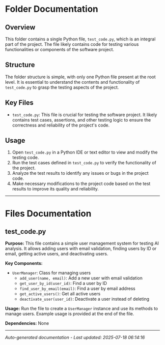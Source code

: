 # Folder Documentation

## Overview
This folder contains a single Python file, `test_code.py`, which is an integral part of the project. The file likely contains code for testing various functionalities or components of the software project.

## Structure
The folder structure is simple, with only one Python file present at the root level. It is essential to understand the contents and functionality of `test_code.py` to grasp the testing aspects of the project.

## Key Files
- `test_code.py`: This file is crucial for testing the software project. It likely contains test cases, assertions, and other testing logic to ensure the correctness and reliability of the project's code.

## Usage
1. Open `test_code.py` in a Python IDE or text editor to view and modify the testing code.
2. Run the test cases defined in `test_code.py` to verify the functionality of the project.
3. Analyze the test results to identify any issues or bugs in the project code.
4. Make necessary modifications to the project code based on the test results to improve its quality and reliability.

---

# Files Documentation

## test_code.py

**Purpose:** This file contains a simple user management system for testing AI analysis. It allows adding users with email validation, finding users by ID or email, getting active users, and deactivating users.

**Key Components:**
- `UserManager`: Class for managing users
  - `add_user(name, email)`: Add a new user with email validation
  - `get_user_by_id(user_id)`: Find a user by ID
  - `find_user_by_email(email)`: Find a user by email address
  - `get_active_users()`: Get all active users
  - `deactivate_user(user_id)`: Deactivate a user instead of deleting

**Usage:** Run the file to create a `UserManager` instance and use its methods to manage users. Example usage is provided at the end of the file.

**Dependencies:** None

---
*Auto-generated documentation - Last updated: 2025-07-18 06:14:16*
